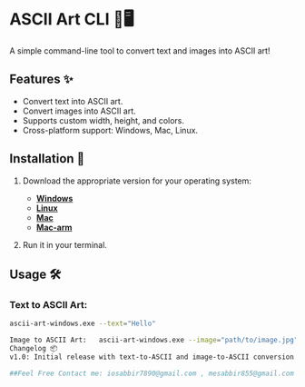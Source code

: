 # ASCII Art CLI 🎨🖥️

A simple command-line tool to convert text and images into ASCII art!

## Features ✨
- Convert text into ASCII art.
- Convert images into ASCII art.
- Supports custom width, height, and colors.
- Cross-platform support: Windows, Mac, Linux.

## Installation 🚀
1. Download the appropriate version for your operating system:
   - **[Windows](https://github.com/sabbir-sabbir/ASCII-art/releases/download/v1.0.0/ascii-art-windows.exe)**
   - **[Linux](https://github.com/sabbir-sabbir/ASCII-art/releases/download/v1.0.0/ascii-art-linux)**
   - **[Mac](https://github.com/sabbir-sabbir/ASCII-art/releases/download/v1.0.0/ascii-art-mac)**
   - **[Mac-arm](https://github.com/sabbir-sabbir/ASCII-art/releases/download/v1.0.0/ascii-art-mac-arm)**

2. Run it in your terminal.

## Usage 🛠️
### Text to ASCII Art:
```bash
ascii-art-windows.exe --text="Hello"

Image to ASCII Art:   ascii-art-windows.exe --image="path/to/image.jpg" --width=80 --height=40 --color=true
Changelog 📦
v1.0: Initial release with text-to-ASCII and image-to-ASCII conversion.

##Feel Free Contact me: iosabbir7890@gmail.com , mesabbir855@gmail.com
                      
